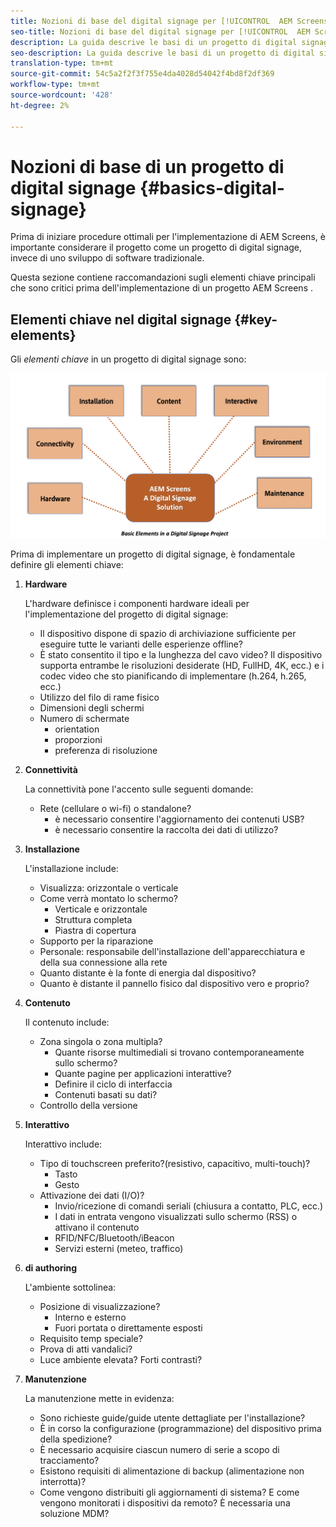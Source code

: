 ```yaml
---
title: Nozioni di base del digital signage per [!UICONTROL  AEM Screens]
seo-title: Nozioni di base del digital signage per [!UICONTROL  AEM Screens]
description: La guida descrive le basi di un progetto di digital signage
seo-description: La guida descrive le basi di un progetto di digital signage
translation-type: tm+mt
source-git-commit: 54c5a2f2f3f755e4da4028d54042f4bd8f2df369
workflow-type: tm+mt
source-wordcount: '428'
ht-degree: 2%

---
```



# Nozioni di base di un progetto di digital signage {#basics-digital-signage}

Prima di iniziare  procedure ottimali per l&#39;implementazione di AEM Screens, è importante considerare il progetto come un progetto di digital signage, invece di uno sviluppo di software tradizionale.

Questa sezione contiene raccomandazioni sugli elementi chiave principali che sono critici prima dell&#39;implementazione di un progetto AEM Screens .

## Elementi chiave nel digital signage {#key-elements}

Gli *elementi chiave* in un progetto di digital signage sono:

![](/help/assets/Elements-Revised.png)

Prima di implementare un progetto di digital signage, è fondamentale definire gli elementi chiave:

1. **Hardware**

   L&#39;hardware definisce i componenti hardware ideali per l&#39;implementazione del progetto di digital signage:
   * Il dispositivo dispone di spazio di archiviazione sufficiente per eseguire tutte le varianti delle esperienze offline?
   * È stato consentito il tipo e la lunghezza del cavo video? Il dispositivo supporta entrambe le risoluzioni desiderate (HD, FullHD, 4K, ecc.) e i codec video che sto pianificando di implementare (h.264, h.265, ecc.)
   * Utilizzo del filo di rame fisico
   * Dimensioni degli schermi
   * Numero di schermate
      * orientation
      * proporzioni
      * preferenza di risoluzione

1. **Connettività**

   La connettività pone l&#39;accento sulle seguenti domande:
   * Rete (cellulare o wi-fi) o standalone?
      * è necessario consentire l&#39;aggiornamento dei contenuti USB?
      * è necessario consentire la raccolta dei dati di utilizzo?

1. **Installazione**

   L&#39;installazione include:
   * Visualizza: orizzontale o verticale
   * Come verrà montato lo schermo?
      * Verticale e orizzontale
      * Struttura completa
      * Piastra di copertura
   * Supporto per la riparazione
   * Personale: responsabile dell&#39;installazione dell&#39;apparecchiatura e della sua connessione alla rete
   * Quanto distante è la fonte di energia dal dispositivo?
   * Quanto è distante il pannello fisico dal dispositivo vero e proprio?

1. **Contenuto**

   Il contenuto include:
   * Zona singola o zona multipla?
      * Quante risorse multimediali si trovano contemporaneamente sullo schermo?
      * Quante pagine per applicazioni interattive?
      * Definire il ciclo di interfaccia
      * Contenuti basati su dati?
   * Controllo della versione

1. **Interattivo**

   Interattivo include:
   * Tipo di touchscreen preferito?(resistivo, capacitivo, multi-touch)?
      * Tasto
      * Gesto
   * Attivazione dei dati (I/O)?
      * Invio/ricezione di comandi seriali (chiusura a contatto, PLC, ecc.)
      * I dati in entrata vengono visualizzati sullo schermo (RSS) o attivano il contenuto
      * RFID/NFC/Bluetooth/iBeacon
      * Servizi esterni (meteo, traffico)

1. **di authoring**

   L&#39;ambiente sottolinea:
   * Posizione di visualizzazione?
      * Interno e esterno
      * Fuori portata o direttamente esposti
   * Requisito temp speciale?
   * Prova di atti vandalici?
   * Luce ambiente elevata? Forti contrasti?

1. **Manutenzione**

   La manutenzione mette in evidenza:

   * Sono richieste guide/guide utente dettagliate per l&#39;installazione?
   * È in corso la configurazione (programmazione) del dispositivo prima della spedizione?
   * È necessario acquisire ciascun numero di serie a scopo di tracciamento?
   * Esistono requisiti di alimentazione di backup (alimentazione non interrotta)?
   * Come vengono distribuiti gli aggiornamenti di sistema? E come vengono monitorati i dispositivi da remoto? È necessaria una soluzione MDM?
